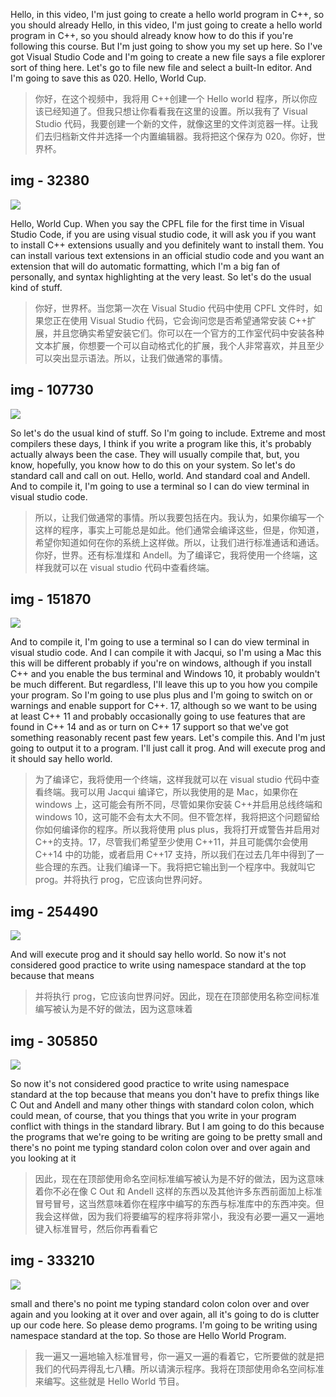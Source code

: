 Hello, in this video, I'm just going to create a hello world program in C++, so you should already Hello, in this video, I'm just going to create a hello world program in C++, so you should already know how to do this if you're following this course. But I'm just going to show you my set up here. So I've got Visual Studio Code and I'm going to create a new file says a file explorer sort of thing here. Let's go to file new file and select a built-In editor. And I'm going to save this as 020. Hello, World Cup.

> 你好，在这个视频中，我将用 C++创建一个 Hello world 程序，所以你应该已经知道了。但我只想让你看看我在这里的设置。所以我有了 Visual Studio 代码，我要创建一个新的文件，就像这里的文件浏览器一样。让我们去归档新文件并选择一个内置编辑器。我将把这个保存为 020。你好，世界杯。

## img - 32380

![](./image/video.mp4_000107.022.jpg)

Hello, World Cup. When you say the CPFL file for the first time in Visual Studio Code, if you are using visual studio code, it will ask you if you want to install C++ extensions usually and you definitely want to install them. You can install various text extensions in an official studio code and you want an extension that will do automatic formatting, which I'm a big fan of personally, and syntax highlighting at the very least. So let's do the usual kind of stuff.

> 你好，世界杯。当您第一次在 Visual Studio 代码中使用 CPFL 文件时，如果您正在使用 Visual Studio 代码，它会询问您是否希望通常安装 C++扩展，并且您确实希望安装它们。你可以在一个官方的工作室代码中安装各种文本扩展，你想要一个可以自动格式化的扩展，我个人非常喜欢，并且至少可以突出显示语法。所以，让我们做通常的事情。

## img - 107730

![](./image/video.mp4_000143.294.jpg)

So let's do the usual kind of stuff. So I'm going to include. Extreme and most compilers these days, I think if you write a program like this, it's probably actually always been the case. They will usually compile that, but, you know, hopefully, you know how to do this on your system. So let's do standard call and call on out. Hello, world. And standard coal and Andell. And to compile it, I'm going to use a terminal so I can do view terminal in visual studio code.

> 所以，让我们做通常的事情。所以我要包括在内。我认为，如果你编写一个这样的程序，事实上可能总是如此。他们通常会编译这些，但是，你知道，希望你知道如何在你的系统上这样做。所以，让我们进行标准通话和通话。你好，世界。还有标准煤和 Andell。为了编译它，我将使用一个终端，这样我就可以在 visual studio 代码中查看终端。

## img - 151870

![](./image/video.mp4_000253.763.jpg)

And to compile it, I'm going to use a terminal so I can do view terminal in visual studio code. And I can compile it with Jacqui, so I'm using a Mac this this will be different probably if you're on windows, although if you install C++ and you enable the bus terminal and Windows 10, it probably wouldn't be much different. But regardless, I'll leave this up to you how you compile your program. So I'm going to use plus plus and I'm going to switch on or warnings and enable support for C++. 17, although so we want to be using at least C++ 11 and probably occasionally going to use features that are found in C++ 14 and as or turn on C++ 17 support so that we've got something reasonably recent past few years. Let's compile this. And I'm just going to output it to a program. I'll just call it prog. And will execute prog and it should say hello world.

> 为了编译它，我将使用一个终端，这样我就可以在 visual studio 代码中查看终端。我可以用 Jacqui 编译它，所以我使用的是 Mac，如果你在 windows 上，这可能会有所不同，尽管如果你安装 C++并启用总线终端和 windows 10，这可能不会有太大不同。但不管怎样，我将把这个问题留给你如何编译你的程序。所以我将使用 plus plus，我将打开或警告并启用对 C++的支持。17，尽管我们希望至少使用 C++11，并且可能偶尔会使用 C++14 中的功能，或者启用 C++17 支持，所以我们在过去几年中得到了一些合理的东西。让我们编译一下。我将把它输出到一个程序中。我就叫它 prog。并将执行 prog，它应该向世界问好。

## img - 254490

![](./image/video.mp4_000304.952.jpg)

And will execute prog and it should say hello world. So now it's not considered good practice to write using namespace standard at the top because that means

> 并将执行 prog，它应该向世界问好。因此，现在在顶部使用名称空间标准编写被认为是不好的做法，因为这意味着

## img - 305850

![](./image/video.mp4_000329.987.jpg)

So now it's not considered good practice to write using namespace standard at the top because that means you don't have to prefix things like C Out and Andell and many other things with standard colon colon, which could mean, of course, that you things that you write in your program conflict with things in the standard library. But I am going to do this because the programs that we're going to be writing are going to be pretty small and there's no point me typing standard colon colon over and over again and you looking at it

> 因此，现在在顶部使用命名空间标准编写被认为是不好的做法，因为这意味着你不必在像 C Out 和 Andell 这样的东西以及其他许多东西前面加上标准冒号冒号，这当然意味着你在程序中编写的东西与标准库中的东西冲突。但我会这样做，因为我们将要编写的程序将非常小，我没有必要一遍又一遍地键入标准冒号，然后你再看看它

## img - 333210

![](./image/video.mp4_000346.908.jpg)

small and there's no point me typing standard colon colon over and over again and you looking at it over and over again, all it's going to do is clutter up our code here. So please demo programs. I'm going to be writing using namespace standard at the top. So those are Hello World Program.

> 我一遍又一遍地输入标准冒号，你一遍又一遍的看着它，它所要做的就是把我们的代码弄得乱七八糟。所以请演示程序。我将在顶部使用命名空间标准来编写。这些就是 Hello World 节目。

